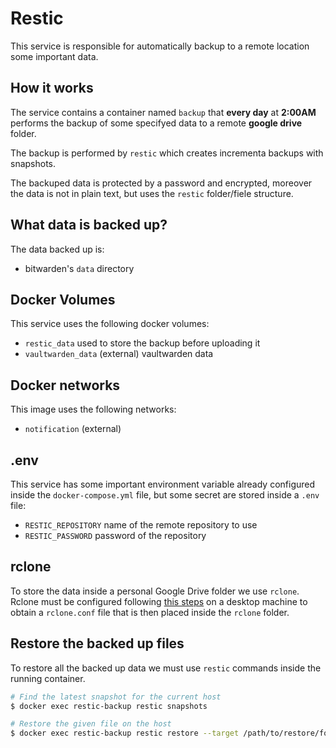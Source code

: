 # Restic

This service is responsible for automatically backup to a remote location some important data.

## How it works

The service contains a container named `backup` that **every day** at **2:00AM** performs the backup of some specifyed data to a remote **google drive** folder.

The backup is performed by `restic` which creates incrementa backups with snapshots.

The backuped data is protected by a password and encrypted, moreover the data is not in plain text, but uses the `restic` folder/fiele structure.

## What data is backed up?

The data backed up is:

- bitwarden's `data` directory

## Docker Volumes

This service uses the following docker volumes:

- `restic_data` used to store the backup before uploading it
- `vaultwarden_data` (external) vaultwarden data

## Docker networks

This image uses the following networks:

- `notification` (external)

## .env

This service has some important environment variable already configured inside the `docker-compose.yml` file, but some secret are stored inside a `.env` file:

- `RESTIC_REPOSITORY` name of the remote repository to use
- `RESTIC_PASSWORD` password of the repository

## rclone

To store the data inside a personal Google Drive folder we use `rclone`. 
Rclone must be configured following [this steps](https://rclone.org/drive/) on a desktop machine to obtain a `rclone.conf` file that is then placed inside the `rclone` folder.

## Restore the backed up files

To restore all the backed up data we must use `restic` commands inside the running container.

```sh
# Find the latest snapshot for the current host
$ docker exec restic-backup restic snapshots

# Restore the given file on the host
$ docker exec restic-backup restic restore --target /path/to/restore/folder <ID>
```
